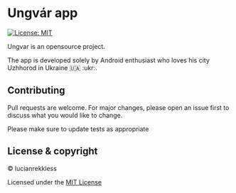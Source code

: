 # Ungvár app

[![License: MIT](https://img.shields.io/badge/License-MIT-yellow.svg)](https://opensource.org/licenses/MIT)


Ungvar is an opensource project. 

The app is developed solely by Android enthusiast who loves his city Uzhhorod in Ukraine 🇺🇦  :ukr:.

## Contributing
Pull requests are welcome. For major changes, please open an issue first to discuss what you would like to change.

Please make sure to update tests as appropriate

## License & copyright

© lucianrekkless

Licensed under the [MIT License](https://github.com/lucianrekkless/myUzhapp/blob/main/LICENSE)



